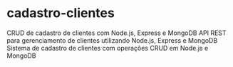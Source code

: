 # cadastro-clientes
CRUD de cadastro de clientes com Node.js, Express e MongoDB  API REST para gerenciamento de clientes utilizando Node.js, Express e MongoDB  Sistema de cadastro de clientes com operações CRUD em Node.js e MongoDB
